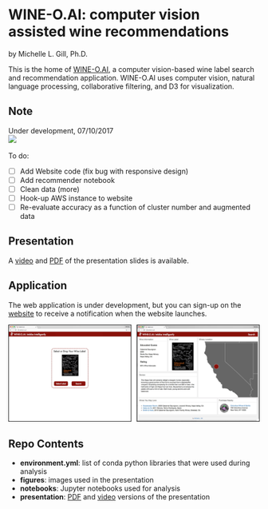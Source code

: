 # WINE-O.AI: computer vision assisted wine recommendations

by Michelle L. Gill, Ph.D.  

This is the home of [WINE-O.AI](http://wine-o.ai), a computer vision-based wine label search and recommendation application. WINE-O.AI uses computer vision, natural language processing, collaborative filtering, and D3 for visualization.

## Note
Under development, 07/10/2017  
![](http://www.sharonkgilbert.com/wp-content/uploads/2015/12/Under-construction-1-150x150.png)  

To do:  
- [ ] Add Website code (fix bug with responsive design)
- [ ] Add recommender notebook
- [ ] Clean data (more)
- [ ] Hook-up AWS instance to website
- [ ] Re-evaluate accuracy as a function of cluster number and augmented data

## Presentation

A [video](http://wineoai.michellelynngill.com/presentation/WINE-O_AI_MLGill.m4v) and [PDF](http://wineoai.michellelynngill.com/presentation/WINE-O_AI_MLGill.pdf) of the presentation slides is available.


## Application

The web application is under development, but you can sign-up on the [website](http://wine-o.ai) to receive a notification when the website launches.

![**Coming Soon!**](./figures/WINE-O_AI_SideBySide_MLGill.png)

## Repo Contents

* **environment.yml**: list of conda python libraries that were used during analysis
* **figures**: images used in the presentation
* **notebooks**: Jupyter notebooks used for analysis
* **presentation**: [PDF](http://wineoai.michellelynngill.com/presentation/WINE-O_AI_MLGill.pdf) and [video](http://wineoai.michellelynngill.com/presentation/WINE-O_AI_MLGill.m4v) versions of the presentation





